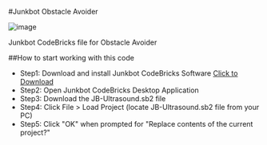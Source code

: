 #Junkbot Obstacle Avoider

![image](http://www.junkbot.co/wp-content/themes/junkbot/images/logo.png)

Junkbot CodeBricks file for Obstacle Avoider 


##How to start working with this code
- Step1: Download and install Junkbot CodeBricks Software [Click to Download](http://www.junkbot.co/#download)
- Step2: Open Junkbot CodeBricks Desktop Application
- Step3: Download the JB-Ultrasound.sb2 file
- Step4: Click File > Load Project (locate JB-Ultrasound.sb2 file from your PC)
- Step5: Click "OK" when prompted for "Replace contents of the current project?"
 